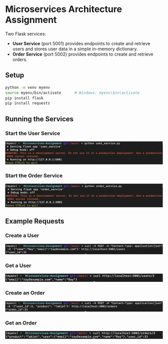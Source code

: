# Microservices Architecture Assignment

Two Flask services:
- **User Service** (port 5001) provides endpoints to create and retrieve users and stores user data in a simple in-memory dictionary.
- **Order Service** (port 5002) provides endpoints to create and retrieve orders.

## Setup
```bash
python -m venv myenv
source myenv/bin/activate      # Windows: myenv\bin\activate
pip install flask
pip install requests
```

## Running the Services
### Start the User Service
![](screenshots/ss1.png)

### Start the Order Service
![](screenshots/ss2.png)

## Example Requests

### Create a User
![](screenshots/ss3.png)

### Get a User
![](screenshots/ss4.png)

### Create an Order
![](screenshots/ss5.png)

### Get an Order
![](screenshots/ss6.png)
